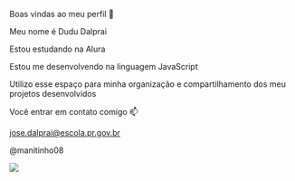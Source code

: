Boas vindas ao meu perfil 💙

Meu nome é Dudu Dalprai

Estou estudando na Alura

Estou me desenvolvendo na linguagem JavaScript

Utilizo esse espaço para minha organização e compartilhamento dos meu projetos desenvolvidos

Você entrar em contato comigo 📫

jose.dalprai@escola.pr.gov.br

@manitinho08


![](https://media.tenor.com/FMDspfCvI-IAAAAd/gremio.gif)
